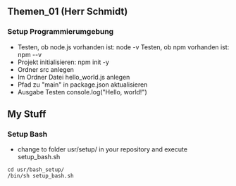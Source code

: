 
## Themen_01 (Herr Schmidt)

### Setup Programmierumgebung

- Testen, ob node.js vorhanden ist: node -v
 Testen, ob npm vorhanden ist: npm --v
- Projekt initialisieren: npm init -y
- Ordner src anlegen
- Im Ordner Datei hello_world.js anlegen
- Pfad zu "main" in package.json aktualisieren
- Ausgabe Testen console.log("Hello, world!")

## My Stuff

### Setup Bash
- change to folder usr/setup/ in your repository and execute setup_bash.sh
```
cd usr/bash_setup/
/bin/sh setup_bash.sh
```